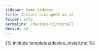 ```yaml
---
sidebar: home_sidebar
title: Install LineageOS on x2
folder: info
permalink: /devices/x2/install
device: x2
---
```

{% include templates/device_install.md %}
